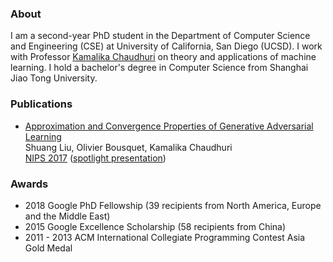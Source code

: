 ### About

I am a second-year PhD student in the Department of Computer Science and Engineering (CSE) at University of California, San Diego (UCSD). I work with Professor [Kamalika Chaudhuri](http://cseweb.ucsd.edu/~kamalika/) on theory and applications of machine learning. I hold a bachelor's degree in Computer Science from Shanghai Jiao Tong University.

### Publications
* [Approximation and Convergence Properties of
Generative Adversarial Learning](https://arxiv.org/abs/1705.08991)    
Shuang Liu, Olivier Bousquet, Kamalika Chaudhuri   
[NIPS 2017](https://papers.nips.cc/paper/7138-approximation-and-convergence-properties-of-generative-adversarial-learning) ([spotlight presentation](https://nips.cc/Conferences/2017/Schedule?showEvent=10072))

### Awards

* 2018 Google PhD Fellowship (39 recipients from North America, Europe and the Middle East)
* 2015 Google Excellence Scholarship (58 recipients from China)
* 2011 - 2013 ACM International Collegiate Programming Contest Asia Gold Medal




